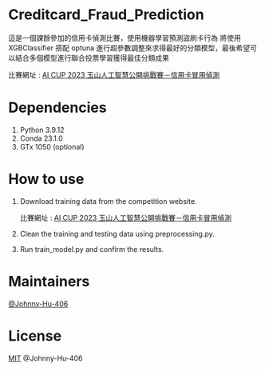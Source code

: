 # Creditcard_Fraud_Prediction
這是一個課餘參加的信用卡偵測比賽，使用機器學習預測盜刷卡行為
將使用XGBClassifier 搭配 optuna 進行超參數調整來求得最好的分類模型，最後希望可以結合多個模型進行聯合投票學習獲得最佳分類成果

比賽網址 : [AI CUP 2023 玉山人工智慧公開挑戰賽－信用卡冒用偵測](https://tbrain.nchc.org.tw/Competitions/Details/31)

# Dependencies
1. Python 3.9.12
2. Conda 23.1.0
3. GTx 1050 (optional)

# How to use
1. Download training data from the competition website.

    比賽網址 : [AI CUP 2023 玉山人工智慧公開挑戰賽－信用卡冒用偵測](https://tbrain.nchc.org.tw/Competitions/Details/31)

2. Clean the training and testing data using preprocessing.py.
3. Run train_model.py and confirm the results.

# Maintainers
[@Johnny-Hu-406](https://github.com/Johnny-Hu-406)

# License
[MIT](LICENSE) @Johnny-Hu-406
